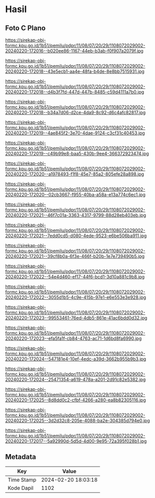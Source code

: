 # Hasil

## Foto C Plano

https://sirekap-obj-formc.kpu.go.id/1b51/pemilu/pdpr/11/08/07/20/29/1108072029002-20240220-172016--b020ee86-1167-44eb-b3ab-f0f907a2079f.jpg

https://sirekap-obj-formc.kpu.go.id/1b51/pemilu/pdpr/11/08/07/20/29/1108072029002-20240220-172018--43e5ecb1-aa4e-48fa-b4de-8e8bb7515931.jpg

https://sirekap-obj-formc.kpu.go.id/1b51/pemilu/pdpr/11/08/07/20/29/1108072029002-20240220-172018--d4b3f7fd-447d-447b-8485-c59d4111a7b0.jpg

https://sirekap-obj-formc.kpu.go.id/1b51/pemilu/pdpr/11/08/07/20/29/1108072029002-20240220-172018--b34a7d06-d2ce-4da9-8c92-d6c4afc82817.jpg

https://sirekap-obj-formc.kpu.go.id/1b51/pemilu/pdpr/11/08/07/20/29/1108072029002-20240220-172019--4ae845f2-3e70-4dae-9124-c3cf31c40453.jpg

https://sirekap-obj-formc.kpu.go.id/1b51/pemilu/pdpr/11/08/07/20/29/1108072029002-20240220-172019--c49b99e8-baa5-430b-9ee4-366372923474.jpg

https://sirekap-obj-formc.kpu.go.id/1b51/pemilu/pdpr/11/08/07/20/29/1108072029002-20240220-172020--a1978493-f1f8-45e7-85a2-805efe28a898.jpg

https://sirekap-obj-formc.kpu.go.id/1b51/pemilu/pdpr/11/08/07/20/29/1108072029002-20240220-172020--02cb3667-f955-40ba-a58a-e13a774c6ec1.jpg

https://sirekap-obj-formc.kpu.go.id/1b51/pemilu/pdpr/11/08/07/20/29/1108072029002-20240220-172021--46f7c01a-3363-4317-9799-88d28eb403eb.jpg

https://sirekap-obj-formc.kpu.go.id/1b51/pemilu/pdpr/11/08/07/20/29/1108072029002-20240220-172021--7edd0cd5-d080-4ede-9523-e6be506ba911.jpg

https://sirekap-obj-formc.kpu.go.id/1b51/pemilu/pdpr/11/08/07/20/29/1108072029002-20240220-172021--39cf8b0a-6f3e-466f-b20b-1e7e739490b5.jpg

https://sirekap-obj-formc.kpu.go.id/1b51/pemilu/pdpr/11/08/07/20/29/1108072029002-20240220-172022--54e4d460-ef17-44f6-bcd1-3d10a881c9b8.jpg

https://sirekap-obj-formc.kpu.go.id/1b51/pemilu/pdpr/11/08/07/20/29/1108072029002-20240220-172022--3055d1b5-4c9e-415b-97e1-e6e553e3e928.jpg

https://sirekap-obj-formc.kpu.go.id/1b51/pemilu/pdpr/11/08/07/20/29/1108072029002-20240220-172023--99553461-76ed-4db5-861e-41ac6bdd0d32.jpg

https://sirekap-obj-formc.kpu.go.id/1b51/pemilu/pdpr/11/08/07/20/29/1108072029002-20240220-172023--efa5fa1f-cb84-4763-ac71-1d6bd8fa6990.jpg

https://sirekap-obj-formc.kpu.go.id/1b51/pemilu/pdpr/11/08/07/20/29/1108072029002-20240220-172024--547181e4-10ef-4edc-a39d-3662b955b9b3.jpg

https://sirekap-obj-formc.kpu.go.id/1b51/pemilu/pdpr/11/08/07/20/29/1108072029002-20240220-172024--25471354-a619-478a-a201-2d91c82e5382.jpg

https://sirekap-obj-formc.kpu.go.id/1b51/pemilu/pdpr/11/08/07/20/29/1108072029002-20240220-172025--8d8dd0c2-cfbf-4266-a280-ea8b82305116.jpg

https://sirekap-obj-formc.kpu.go.id/1b51/pemilu/pdpr/11/08/07/20/29/1108072029002-20240220-172025--3d2d32c8-205e-4088-ba2e-304385d794e0.jpg

https://sirekap-obj-formc.kpu.go.id/1b51/pemilu/pdpr/11/08/07/20/29/1108072029002-20240220-172017--5a92990d-5d5d-4d00-9e95-72a395f028b1.jpg


## Metadata

| Key        | Value               |
| ---------- | ------------------- |
| Time Stamp | 2024-02-20 18:03:18 |
| Kode Dapil | 1102                |



